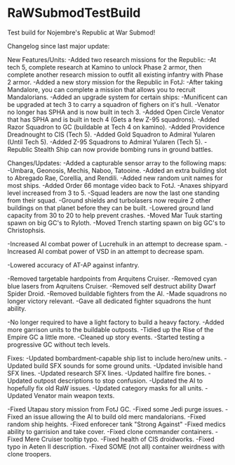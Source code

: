 # RaWSubmodTestBuild
 Test build for Nojembre's Republic at War Submod!
 
Changelog since last major update:

New Features/Units:
-Added two research missions for the Republic:
	-At tech 5, complete research at Kamino to unlock Phase 2 armor, then complete another research mission to outfit all existing infantry with Phase 2 armor.
-Added a new story mission for the Republic in FotJ:
	-After taking Mandalore, you can complete a mission that allows you to recruit Mandalorians.
-Added an upgrade system for certain ships:
	-Munificent can be upgraded at tech 3 to carry a squadron of fighers on it's hull.
-Venator no longer has SPHA and is now built in tech 3.
-Added Open Circle Venator that has SPHA and is built in tech 4  (Gets a few Z-95 squadrons).
-Added Razor Squadron to GC (buildable at Tech 4 on kamino).
-Added Providence Dreadnought to CIS (Tech 5).
-Added Gold Squadron to Admiral Yularen (Until Tech 5).
-Added Z-95 Squadrons to Admiral Yularen (Tech 5).
-Republic Stealth Ship can now provide bombing runs in ground battles.

Changes/Updates:
-Added a capturable sensor array to the following maps:
	-Umbara, Geonosis, Mechis, Naboo, Tatooine.
-Added an extra building slot to Abregado Rae, Corellia, and Rendili.
-Added new random unit names for most ships.
-Added Order 66 montage video back to FotJ.
-Anaxes shipyard level increased from 3 to 5.
-Squad leaders are now the last one standing from their squad.
-Ground shields and turbolasers now require 2 other buildings on that planet before they can be built.
-Lowered ground land capacity from 30 to 20 to help prevent crashes.
-Moved Mar Tuuk starting spawn on big GC's to Ryloth.
-Moved Trench starting spawn on big GC's to Christophsis.

-Increased AI combat power of Lucrehulk in an attempt to decrease spam.
-Increased AI combat power of VSD in an attempt to decrease spam.

-Lowered accuracy of AT-AP against infantry.

-Removed targetable hardpoints from Arquitens Cruiser.
-Removed cyan blue lasers from Aqruitens Cruiser.
-Removed self destruct ability Dwarf Spider Droid.
-Removed buildable fighters from the AI.
-Made squadrons no longer victory relevant.
-Gave all dedicated fighter squadrons the hunt ability.

-No longer required to have a light factory to build a heavy factory.
-Added more garrison units to the buildable outposts.
-Tidied up the Rise of the Empire GC a little more.
-Cleaned up story events.
-Started testing a progressive GC without tech levels.

Fixes:
-Updated bombardment-capable ship list to include hero/new units.
-Updated build SFX sounds for some ground units.
-Updated invisible hand SFX lines.
-Updated research SFX lines.
-Updated hailfire fire bones.
-Updated outpost descriptions to stop confusion.
-Updated the AI to hopefully fix old RaW issues.
-Updated category masks for all units.
-Updated Venator main weapon texts.

-Fixed Utapau story mission from FotJ GC.
-Fixed some Jedi purge issues.
-Fixed an issue allowing the AI to build old merc mandalorians.
-Fixed random ship heights.
-Fixed enforecer tank "Strong Against"
-Fixed medics ability to garrision and take cover.
-Fixed clone commander containers.
-Fixed Mere Cruiser tooltip typo.
-Fixed health of CIS droidworks.
-Fixed typo in Aeten II description.
-Fixed SOME (not all) container weirdness with clone troopers.